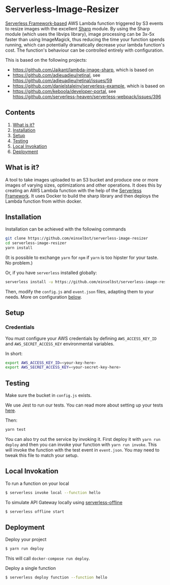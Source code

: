 # Serverless-Image-Resizer

[Serverless Framework-based](https://www.github.com/serverless/serverless) AWS Lambda function triggered by S3 events to resize images with the excellent [Sharp](https://github.com/lovell/sharp) module. By using the Sharp module (which uses the libvips library), image processing can be 3x-5x faster than using ImageMagick, thus reducing the time your function spends running, which can potentially dramatically decrease your lambda function's cost. The function's behaviour can be controlled entirely with configuration.

This is based on the following projects:

- https://github.com/Jaikant/lambda-image-sharp, which is based on
- https://github.com/adieuadieu/retinal, see https://github.com/adieuadieu/retinal/issues/59
- https://github.com/danielstaleiny/serverless-example, which is based on
- https://github.com/keboola/developer-portal, see https://github.com/serverless-heaven/serverless-webpack/issues/396

## Contents

1. [What is it?](#what-is-it)
1. [Installation](#installation)
1. [Setup](#setup)
1. [Testing](#testing)
1. [Local Invokation](#local-invokation)
1. [Deployment](#deployment)


## What is it?
A tool to take images uploaded to an S3 bucket and produce one or more images of varying sizes, optimizations and other operations. It does this by creating an AWS Lambda function with the help of the [Serverless Framework](https://www.github.com/serverless/serverless).
It uses Docker to build the sharp library and then deploys the Lambda function from within docker.

## Installation

Installation can be achieved with the following commands

```bash
git clone https://github.com/einselbst/serverless-image-resizer
cd serverless-image-resizer
yarn install
```

(It is possible to exchange `yarn` for `npm` if `yarn` is too hipster for your taste. No problem.)

Or, if you have `serverless` installed globally:

```bash
serverless install -u https://github.com/einselbst/serverless-image-resizer
```

Then, modify the `config.js` and `event.json` files, adapting them to your needs. More on configuration [below](#configuration).


## Setup

### Credentials

You must configure your AWS credentials by defining `AWS_ACCESS_KEY_ID` and `AWS_SECRET_ACCESS_KEY` environmental variables.

In short:

```bash
export AWS_ACCESS_KEY_ID=<your-key-here>
export AWS_SECRET_ACCESS_KEY=<your-secret-key-here>
```

## Testing

Make sure the bucket in `config.js` exists.

We use Jest to run our tests. You can read more about setting up your tests [here](https://facebook.github.io/jest/docs/en/getting-started.html#content).


Then:

```bash
yarn test
```

You can also try out the service by invoking it. First deploy it with `yarn run deploy` and then you can invoke your function with `yarn run invoke`. This will invoke the function with the test event in `event.json`. You may need to tweak this file to match your setup.

## Local Invokation

To run a function on your local

``` bash
$ serverless invoke local --function hello
```

To simulate API Gateway locally using [serverless-offline](https://github.com/dherault/serverless-offline)

``` bash
$ serverless offline start
```

## Deployment

Deploy your project

``` bash
$ yarn run deploy
```

This will call `docker-compose run deploy`.

Deploy a single function

``` bash
$ serverless deploy function --function hello
```
